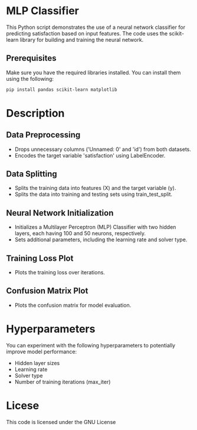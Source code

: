 # MLP Classifier

This Python script demonstrates the use of a neural network classifier for predicting satisfaction based on input features. The code uses the scikit-learn library for building and training the neural network.

## Prerequisites

Make sure you have the required libraries installed. You can install them using the following:

```bash
pip install pandas scikit-learn matplotlib
```
# Description

## Data Preprocessing

- Drops unnecessary columns ('Unnamed: 0' and 'id') from both datasets.
- Encodes the target variable 'satisfaction' using LabelEncoder.

## Data Splitting

- Splits the training data into features (X) and the target variable (y).
- Splits the data into training and testing sets using train_test_split.

## Neural Network Initialization

- Initializes a Multilayer Perceptron (MLP) Classifier with two hidden layers, each having 100 and 50 neurons, respectively.
- Sets additional parameters, including the learning rate and solver type.
## Training Loss Plot

- Plots the training loss over iterations.

## Confusion Matrix Plot

- Plots the confusion matrix for model evaluation.

# Hyperparameters

You can experiment with the following hyperparameters to potentially improve model performance:

- Hidden layer sizes
- Learning rate
- Solver type
- Number of training iterations (max_iter)
 
# Licese
This code is licensed under the GNU License 
